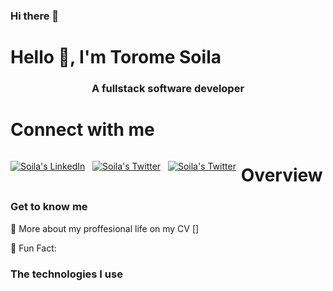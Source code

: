 ### Hi there 👋
<h1>Hello 👋, I'm  Torome Soila</h1>
<h3 align="center">A  fullstack software developer</h3>
 
<h1>Connect with me </h1>

<p align="left" style="float: left;">
  <!-- LinkedIn -->
  <a href="https://www.linkedin.com/in/soilatorome/" target="blank"><img src="https://img.shields.io/badge/LinkedIn-0077B5?style=for-the-badge&logo=linkedin&logoColor=white" alt="Soila's LinkedIn" /></a>
  <span>&nbsp;</span>
  <!-- Twitter -->
  <a href="" target="blank"><img src="https://img.shields.io/badge/Twitter-1DA1F2?style=for-the-badge&logo=twitter&logoColor=white" alt=" Soila's Twitter" /></a>
   <span>&nbsp;</span>
   <a href="" target="blank"><img src="https://img.shields.io/badge/Twitter-1DA1F2?style=for-the-badge&logo=twitter&logoColor=white" alt=" Soila's Twitter" /></a>
  <span>&nbsp;</span>
</p>


<h1>Overview</h1>

### Get to know me


📄 More about my proffesional life on my CV []

🌱 Fun Fact:

### The technologies I use
